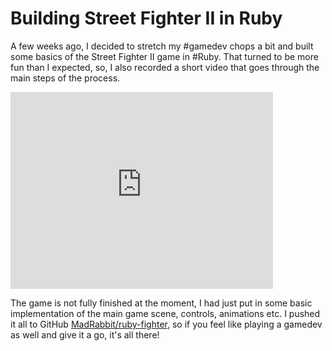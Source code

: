 # Building Street Fighter II in Ruby

A few weeks ago, I decided to stretch my #gamedev chops a bit and
built some basics of the Street Fighter II game in #Ruby. That turned
to be more fun than I expected, so, I also recorded a short video
that goes through the main steps of the process.

<iframe width="420" height="315" src="https://www.youtube.com/embed/_whiCEywodw?rel=0&amp;showinfo=0" frameborder="0" allowfullscreen></iframe>

The game is not fully finished at the moment, I had just put in some basic
implementation of the main game scene, controls, animations etc. I pushed
it all to GitHub [MadRabbit/ruby-fighter](https://github.com/MadRabbit/ruby-fighter),
so if you feel like playing a gamedev as well and give it a go, it's all there!
